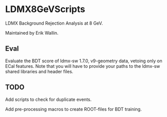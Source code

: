 # LDMX8GeVScripts
LDMX Background Rejection Analysis at 8 GeV.

Maintained by Erik Wallin. 

## Eval
Evaluate the BDT score of ldmx-sw 1.7.0, v9-geometry data, vetoing only on ECal features. Note that you will have to provide your paths to the ldmx-sw shared libraries and header files. 

## TODO
Add scripts to check for duplicate events.

Add pre-processing macros to create ROOT-files for BDT training. 
